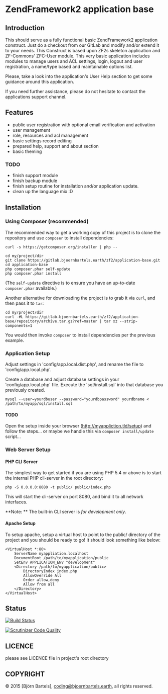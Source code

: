 # ZendFramework2 application base

## Introduction

This should serve as a fully functional basic ZendFramework2 application construct. 
Just do a checkout from our GitLab and modify and/or extend it to your needs.
This Construct is based upon ZF2s skeleton application and ZF-Commons' ZFC-User module.
This very basic application includes modules to manage users and ACL settings, login, logout and user registration, a name/type based and maintainable options list.

Please, take a look into the application's User Help section to get some guidance around this application.

If you need further assistance, please do not hesitate to contact the applications support channel.

## Features

* public user registration with optional email verification and activation
* user management
* role, resources and acl management
* basic settings record editing
* prepared help, support and about section
* basic theming


### TODO

* finish support module
* finish backup module
* finish setup routine for installation and/or application update.
* clean up the language mix :D



## Installation

### Using Composer (recommended)

The recommended way to get a working copy of this project is to clone the repository
and use `composer` to install dependencies:

    curl -s https://getcomposer.org/installer | php --
    
    cd my/project/dir
    git clone https://gitlab.bjoernbartels.earth/zf2/application-base.git
    cd application-base
    php composer.phar self-update
    php composer.phar install

(The `self-update` directive is to ensure you have an up-to-date `composer.phar`
available.)

Another alternative for downloading the project is to grab it via `curl`, and
then pass it to `tar`:

    cd my/project/dir
    curl -#L https://gitlab.bjoernbartels.earth/zf2/application-base/repository/archive.tar.gz?ref=master | tar xz --strip-components=1

You would then invoke `composer` to install dependencies per the previous
example.


### Application Setup

Adjust settings in 'config/app.local.dist.php', and rename the file to 'config/app.local.php'.

Create a database and adjust database settings in your 'config/app.local.php' file.
Execute the 'sql/install.sql' into that database you previously created.

    mysql --user=yourdbuser --password="yourdbpassword" yourdbname < /path/to/myapp/sql/install.sql

#### TODO
Open the setup inside your browser (http://myappliction.tld/setup) and follow the steps... 
or
maybe we handle this via `composer install/update` script...


### Web Server Setup

#### PHP CLI Server

The simplest way to get started if you are using PHP 5.4 or above is to start the internal PHP cli-server in the root directory:

    php -S 0.0.0.0:8080 -t public/ public/index.php

This will start the cli-server on port 8080, and bind it to all network
interfaces.

**Note: ** The built-in CLI server is *for development only*.

#### Apache Setup

To setup apache, setup a virtual host to point to the public/ directory of the
project and you should be ready to go! It should look something like below:

    <VirtualHost *:80>
        ServerName myappliation.localhost
        DocumentRoot /path/to/myapplication/public
        SetEnv APPLICATION_ENV "development"
        <Directory /path/to/myapplication/public>
            DirectoryIndex index.php
            AllowOverride All
            Order allow,deny
            Allow from all
        </Directory>
    </VirtualHost>



## Status

[![Build Status](https://scrutinizer-ci.com/gp/my-application/badges/build.png?b=scrutinizer-ci&s=25220d7512eda160963cae929e05c8fd38a07492)](https://scrutinizer-ci.com/gp/my-application/build-status/scrutinizer-ci)

[![Scrutinizer Code Quality](https://scrutinizer-ci.com/gp/my-application/badges/quality-score.png?b=scrutinizer-ci&s=2b681dc578ffee5a89ccfd0866b3a66411252fae)](https://scrutinizer-ci.com/gp/my-application/?branch=scrutinizer-ci)

## LICENCE

please see LICENCE file in project's root directory


## COPYRIGHT

&copy; 2015 [Björn Bartels], coding@bjoernbartels.earth, all rights reserved.


